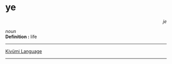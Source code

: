 
# ye

<div align="right"><i>je</i></div>

*noun*  
**Definition :** life  

---

[Kivümi Language](../README.md)

---
